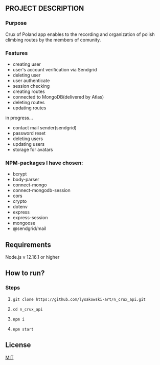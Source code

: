 
## PROJECT DESCRIPTION

### Purpose
Crux of Poland app enables to the recording and organization of polish climbing routes by the members of comunity.

### Features

- creating user
- user's account verification via Sendgrid
- deleting user
- user authenticate
- session checking
- creating routes
- connected to MongoDB(delivered by Atlas)
- deleting routes
- updating routes

in progress...
- contact mail sender(sendgrid)
- password reset
- deleting users
- updating users
- storage for avatars

### NPM-packages I have chosen:
* bcrypt
* body-parser
* connect-mongo
* connect-mongodb-session
* cors
* crypto
* dotenv
* express
* express-session
* mongoose
* @sendgrid/mail

## Requirements

Node.js v 12.16.1 or higher

## How to run?

### Steps
1. `git clone https://github.com/lysakowski-art/n_crux_api.git`

2. `cd n_crux_api`

2. `npm i`

3. `npm start`

## License 

[MIT](https://opensource.org/licenses/MIT)
